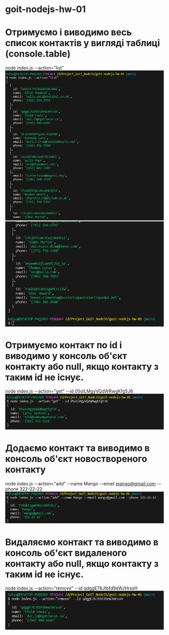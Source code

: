# goit-nodejs-hw-01
# Отримуємо і виводимо весь список контактів у вигляді таблиці (console.table)
node index.js --action="list"
![Alt text](image.png)
![Alt text](image-1.png)

# Отримуємо контакт по id і виводимо у консоль об'єкт контакту або null, якщо контакту з таким id не існує.
node index.js --action="get" --id 05olLMgyVQdWRwgKfg5J6
![Alt text](image-2.png)

# Додаємо контакт та виводимо в консоль об'єкт новоствореного контакту
node index.js --action="add" --name Mango --email mango@gmail.com --phone 322-22-22
![Alt text](image-3.png)

# Видаляємо контакт та виводимо в консоль об'єкт видаленого контакту або null, якщо контакту з таким id не існує.
node index.js --action="remove" --id qdggE76Jtbfd9eWJHrssH
![Alt text](image-4.png)